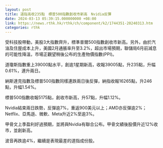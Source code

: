 ```yaml
---
layout: post
title: 道指高收235點　標普500指數創收市新高　Nvidia反彈
date: 2024-03-13 05:39:15.000000000 +08:00
link: https://news.rthk.hk/rthk/ch/component/k2/1744351-20240313.htm
categories: rthk
---
```


受科技股帶動，美股3大指數齊升，標準普爾500指數創收市新高。另外，由於汽油及住屋成本上升，美國2月通脹率升至3.2%，超出市場預期，聯儲局6月前減息的可能性降溫，市場正觀望稍後公布的生產物價指數(PPI)。

道瓊斯指數重上39000點水平，創逾1星期新高，收報39005點，升235點，升幅0.61%，連升兩日。

納斯達克指數及標普500指數同樣連跌兩日後反彈，納指收報16265點，升246點，升幅1.54%。

標普500指數收報5175點，創收市新高，升57點，升幅1.12%。

Nvidia結束兩日跌勢，反彈逾7%，重返900美元以上；AMD亦反彈逾2%；Netflix、亞馬遜、微軟、Meta升近2%至逾3%。

甲骨文上季盈利好過預期，並將與Nvidia有聯合公布。甲骨文績後股價升近12%收市，並創新高。

波音再跌逾4%，繼續是表現最差的道指成份股。
